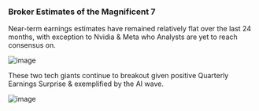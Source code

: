 ### Broker Estimates of the Magnificent 7 
Near-term earnings estimates have remained relatively flat over the last 24 months, with exception to Nvidia & Meta who Analysts are yet to reach consensus on. 

![image](https://github.com/nurciuoli/FdsPy/assets/57609455/2cc8e1eb-bec9-4607-9b7f-9c50bee2ce4d)

These two tech giants continue to breakout given positive Quarterly Earnings Surprise & exemplified by the AI wave.

![image](https://github.com/nurciuoli/FdsPy/assets/57609455/f31bd8ea-91e1-40e5-81fe-176a59c8148e)
